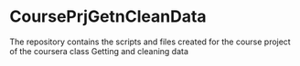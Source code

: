 # CoursePrjGetnCleanData
The repository contains the scripts and files created for the course project of the coursera class Getting and cleaning data
